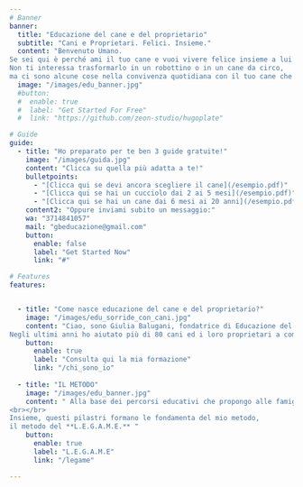 ```yaml
---
# Banner
banner:
  title: "Educazione del cane e del proprietario"
  subtitle: "Cani e Proprietari. Felici. Insieme."
  content: "Benvenuto Umano. 
Se sei qui è perché ami il tuo cane e vuoi vivere felice insieme a lui.
Non ti interessa trasformarlo in un robottino o in un cane da circo, 
ma ci sono alcune cose nella convivenza quotidiana con il tuo cane che non ti fanno stare tranquillo."
  image: "/images/edu_banner.jpg"
  #button:
  #  enable: true
  #  label: "Get Started For Free"
  #  link: "https://github.com/zeon-studio/hugoplate"

# Guide
guide:
  - title: "Ho preparato per te ben 3 guide gratuite!"
    image: "/images/guida.jpg"
    content: "Clicca su quella più adatta a te!"
    bulletpoints:
      - "[Clicca qui se devi ancora scegliere il cane](/esempio.pdf)"
      - "[Clicca qui se hai un cucciolo dai 2 ai 5 mesi](/esempio.pdf)"
      - "[Clicca qui se hai un cane dai 6 mesi ai 20 anni](/esempio.pdf)"
    content2: "Oppure inviami subito un messaggio:"
    wa: "3714841057"
    mail: "gbeducazione@gmail.com"
    button:
      enable: false
      label: "Get Started Now"
      link: "#"

# Features
features:


  - title: "Come nasce educazione del cane e del proprietario?"
    image: "/images/edu_sorride_con_cani.jpg"
    content: "Ciao, sono Giulia Balugani, fondatrice di Educazione del Cane e del Proprietario e mi occupo di cinofilia dal 2016.
Negli ultimi anni ho aiutato più di 80 cani ed i loro proprietari a comunicare nella maniera corretta migliorando la loro relazione. "
    button:
      enable: true
      label: "Consulta qui la mia formazione"
      link: "/chi_sono_io"
  
  - title: "IL METODO"
    image: "/images/edu_banner.jpg"
    content: " Alla base dei percorsi educativi che propongo alle famiglie che scelgono di affidarsi ad Educazione del Cane e del proprietario ci sono **6 pilastri fondamentali.**
<br></br>
Insieme, questi pilastri formano le fondamenta del mio metodo,
il metodo del **L.E.G.A.M.E.** "
    button:
      enable: true
      label: "L.E.G.A.M.E"
      link: "/legame"

---
```

